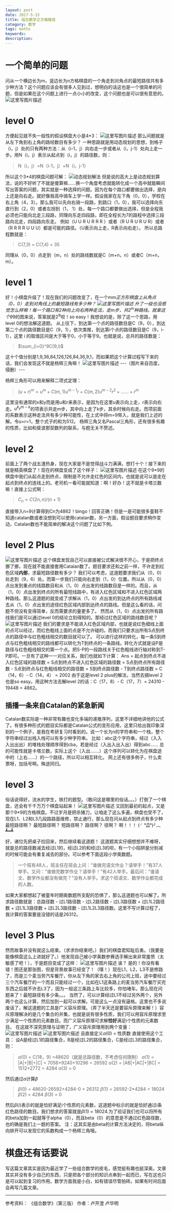 ```yaml
---
layout: post
date: 2017-5-15
title: 组合数学之方格路径
category: 数学
tags: maths
keywords: 
description: 
---
```


# 一个简单的问题
问从一个横边长为m，竖边长为n方格棋盘的一个角走到对角点的最短路径共有多少种方法？这个问题应该会有很多人见到过，想明白的话这也是一个很简单的问题，但是如果在这个问题上进行一点小小的改变，这个问题也是可以很有意思的。
![这里写图片描述](http://img.blog.csdn.net/20170421180852325?watermark/2/text/aHR0cDovL2Jsb2cuY3Nkbi5uZXQvY29va2llWlo=/font/5a6L5L2T/fontsize/400/fill/I0JBQkFCMA==/dissolve/70/gravity/SouthEast)

# level 0
方便起见就不失一般性的假设棋盘大小是4*3：
![这里写图片描述](http://img.blog.csdn.net/20170421181801397?watermark/2/text/aHR0cDovL2Jsb2cuY3Nkbi5uZXQvY29va2llWlo=/font/5a6L5L2T/fontsize/400/fill/I0JBQkFCMA==/dissolve/70/gravity/SouthEast)
那么问题就是从左下角到右上角的路经数目有多少？
一种思路就是用动态规划的思想，到格子（i，j）处的只有两种方法：从（i-1，j）向右走一步或者从（i，j-1）处向上走一步。用N（i，j）表示从起点到（i，j）的路径数，则：
> N（i，j）=N（i-1，j）+N（i，j-1）

所以这个3*4的棋盘问题可解：
![动态规划解法](http://img.blog.csdn.net/20170421212148349?watermark/2/text/aHR0cDovL2Jsb2cuY3Nkbi5uZXQvY29va2llWlo=/font/5a6L5L2T/fontsize/400/fill/I0JBQkFCMA==/dissolve/70/gravity/SouthEast)
但是说的高大上是动态规划算法，说的不好听了不就是傻算嘛......换一个角度考虑就能转化成一个高中就能瞬间写出答案的问题，其实就是一种选择的问题。因为在每个路口都要做出选择，是向上还是向右走。就好像我高中骑车上学一样。假设我家在左下角（0，0），学校在右上角（4，3）。那么我可以先向右骑一段路，到路口（1，0），我可以选择向东直行到（2，0）或者左拐到（1， 1）处，每一个路口都要做出选择，但是全程我必须也只能向北走三段路，同理向东走四段路，即在全程长为7的路程中选择三段路向北走，四段路向东走。
例如（U U R U R R R ）或者（R U R U R U R）或者（R R R R U U U）都是可能的路径。（U表示向上走，R表示向右走）。
所以总路程数就是：
> C(7,3) = C(7,4) = 35

同理从（0，0）点走到（m，n）处的路线数就是C（m+n，n）或者C（m+n，m）。

# level 1

好！小棋盘升级了！现在我们的问题改变了，在一个m*m正方形棋盘上从角点（0，0）走到对角线上的最短路线有多少种？
![这里写图片描述](http://img.blog.csdn.net/20170421230132820?watermark/2/text/aHR0cDovL2Jsb2cuY3Nkbi5uZXQvY29va2llWlo=/font/5a6L5L2T/fontsize/400/fill/I0JBQkFCMA==/dissolve/70/gravity/SouthEast)
升了一级也没感觉怎么样嘛！每一个路口有2种向上向右两种走法，走m步，共$2^m$种路线。就拿这个9*9的图来说，答案就是$2^9$呗！so easy！我想说的是，除了这一个思路，用level 0的想法解这道题。
从上往下，到达第一个点的路径数目是C（9，0），到达第二个点的路径数目是C（9，1），依次类推，到达第i个点的路径数目是C（9，i-1），这里 i 的取值区间是大于等于0，小于等于9。也就是说，总共的路径数是：
> $\sum_{i=0}^9C(9,i)$

这十个值分别是1,9,36,84,126,126,84,36,9,1，而如果把这个计算过程写下来的话，我们会发现这不就是杨辉三角嘛！
![这里写图片描述](http://img.blog.csdn.net/20170422011612519?watermark/2/text/aHR0cDovL2Jsb2cuY3Nkbi5uZXQvY29va2llWlo=/font/5a6L5L2T/fontsize/400/fill/I0JBQkFCMA==/dissolve/70/gravity/SouthEast)
						---（图片来自百度，侵删）---
<!-- more -->
						
杨辉三角形可以用来解释二项式定理：
> $(u+r)^m=u^m+C(m,1)u^{m-1}r+C(m,2)u^{m-2}r^2+……+r^m$

这里没有通常的x和y而是用u和r来表示，是因为在这里u表示向上走，r表示向右走。$u^kr^{m-k}$的项表示共走m步，其中向上走了k步，其余时候向右走。而项前面的系数表示这种走法共有多少种可能性，在上式中将m=9带入，就是我们上述的解。令u=r=1，整个式子的和为512。
杨辉三角又名Pascal三角形，还有很多有趣的性质，比如和斐波那契数列的联系，与题无关不赘述。

# level 2
前面上了两个战五渣热身，现在大家是不是觉得战斗力满满，想打十个！接下来的就是精英棋盘了！现在的棋盘变成了这个样子：
![这里写图片描述](http://img.blog.csdn.net/20170422115105929?watermark/2/text/aHR0cDovL2Jsb2cuY3Nkbi5uZXQvY29va2llWlo=/font/5a6L5L2T/fontsize/400/fill/I0JBQkFCMA==/dissolve/70/gravity/SouthEast)
在这个9*9的棋盘中我们从起点走到终点，限制是不允许走红色的区间内，也就是说可以是走在起点到终点的连线上的。老司机一看可能就知道：啊！好办！这不就是卡塔兰数嘛！直接上公式啊：
> $C_n=C(2n,n)/(n+1)$

直接带入n=9计算得到Cn为4862！bingo！回答正确！但是一是可能很多童鞋不知道catalan数或者没想到可以使用catalan数，另一方面，假设题目要求稍作变动，Catalan数也不能简单的解决这个问题了比如下例。

# level 2 Plus
![这里写图片描述](http://img.blog.csdn.net/20170422134135354?watermark/2/text/aHR0cDovL2Jsb2cuY3Nkbi5uZXQvY29va2llWlo=/font/5a6L5L2T/fontsize/400/fill/I0JBQkFCMA==/dissolve/70/gravity/SouthEast)
这个棋盘发现自己可以直接被公式解决很不开心，于是把终点挪了挪，现在就不能直接套用Catalan数了。题目要求还和之前一样，不许走到红色区域**内部**，求最短路径数有多少？
我们可以考虑，这道题要求我们从（0，0）处走到（9，6）处。而第一步我们只能向右走到（1，0）位置。所以从（0，0）点出发到重点的线路数目和从（1，0）点出发的线路数目是一样的。而且，从（1，0）点出发到终点的所有最短线路中，有进入红色区域和不进入红色区域两种路线。那么这道题的就变成了求解从（1，0）点出发的到达终点的所有路线减去从（1，0）点出发的途径红色区域内部到达终点的路线。但是这么看的话，问题不但没有变得简单，反而需要求的量更多了。
然而从（1，0）点出发的所有路线我们是可以通过level 0的结论立刻得知的。那经过红色区域的路线数目呢？
![这里写图片描述](http://img.blog.csdn.net/20170422140125916?watermark/2/text/aHR0cDovL2Jsb2cuY3Nkbi5uZXQvY29va2llWlo=/font/5a6L5L2T/fontsize/400/fill/I0JBQkFCMA==/dissolve/70/gravity/SouthEast)
我们的要求是不能进入红色区域内部，也就是说红色细线上面的点可以经过，而红色粗线上面的点是不允许碰的。而我们只要求出所有S点到终点的路径中与红色粗线相交的数目就可以了。
可以进行这样的转化，每一条S到终点与红色粗线相交的路线都可以转化为T到终点的一条路线。转化方式就是设P是路径与红色粗线相交的第一个点。把S-P的一段路线关于红色粗线进行轴对称到T-P即可。一旦有了这种一一对应关系，我们也就如下计算：
Ans 	= 起点到终点不进入红色区域的路径数
		= S点到终点不进入红色区域的路径数
		= S点到终点所有路径数 - S点到终点与红色粗线相交的路径数
		= S到终点路径数 - T到终点路径数
		= C（14，6）- C（14，4）
		= 2002
由于这是level 2 plus的解法，当然去搞level 2也是so easy。用这种方法去解level 2的话：C（17，8）- C（17，7）= 24310 - 19448 = 4862。

## 插播一条来自Catalan的紧急新闻
Catalan数实际是一种非常有趣也变化多端的递推序列，这里不详细地讲他的公式了。有很多种形式的题目实际都是Catalan公式的变形应用，这里只给出我印象深刻的一个例子，是我在考研复习时看到的。说一个长为n的字符串和一个栈，整个字符串经过出栈入栈可以有多少种字符串。
比如：abc这个字符串，经过（入入入出出出）的堆栈处理顺序得到cba，若是经过（入出入出入出）得到abc......
总的可能性就是卡塔兰数，实际上这个（入出.......）这个序列可以转化为在棋盘途中的（上右......）的一个路径，所以可以相互转化。
网上还有很多例子，什么卖票呀，加括号啊。殊途同归。

# level 3
俗话说得好，流水的学生，铁打的题型。（敢问这是哪里的俗话。。。）打倒了一个棋盘，还会有千千万万个棋盘站起来！
![这里写图片描述](http://img.blog.csdn.net/20170422145146778?watermark/2/text/aHR0cDovL2Jsb2cuY3Nkbi5uZXQvY29va2llWlo=/font/5a6L5L2T/fontsize/400/fill/I0JBQkFCMA==/dissolve/70/gravity/SouthEast)
又回到最初的起点，又是那个9*9的方格棋盘。不过岁月是把杀猪刀，让咱走了这么多遍，棋盘也受不了，现在L1、L2和L3几段路路面维修，禁止通行，那么现在问从起点到终点有多少种最短路径啊？
最短路径啊？
短路径啊？
路径啊？
径啊？
啊！！！
 (╯°Д°)╯︵ ┻━┻

好，诸位先把桌子捡回来，然后继续看这道题！
这道题其实仔细想想并不难呀，就是总的路径数减去经过L1的，经过L2的和经过L3的呗，有一个小陷阱是分别减的时候可能会有重复减去的部分。可以参考下面这段小学奥数题。
> 一个班有48人，班主任在班会上问：“谁做完语文作业？请举手！”有37人举手。又问：“谁做完数学作业？请举手！”有42人举手。最后问：“谁语文、数学作业都没有做完？”没有人举手。求这个班语文、数学作业都完成的人数。

如果大家都想起了被童年时期奥数题所支配的恐惧了，那么这道题也可以解了。所求路径数就是：总路径数 - 过L1路径数 - 过L2路径数 - 过L3路径数 + 过L1L2路径数 + 过L1L3路径数 + 过L2L3路径数 - 过L1L2L3路径数。这里不写计算过程了，我计算的答案要是没错的话是26312。

# level 3 Plus
然而故事并没有就这么结束。（求求你结束吧。）我们的棋盘君知耻后勇。（我要是能像棋盘这么上进就好了。）他发现自己被小学奥数参赛选手解出来非常羞愤（太敏感了吧！），于是题目变成了这样：
![这里写图片描述](http://img.blog.csdn.net/20170422145146778?watermark/2/text/aHR0cDovL2Jsb2cuY3Nkbi5uZXQvY29va2llWlo=/font/5a6L5L2T/fontsize/400/fill/I0JBQkFCMA==/dissolve/70/gravity/SouthEast)
诶？
是的！你没有看错！图还是那张图，但是背景故事已经变了！（噗！）现在L1，L2，L3不是修路了，而是三个麦当劳汽车餐厅，你从左下角的家去右上角的公司上班，途中要经过三个汽车餐厅的一个而且只能经过一个，比如在L1这条路上的麦当劳汽车餐厅买完东西之后就不许去L3了，因为一般这三条路上车比较多，你怕堵车。那么现在问题来了！最短路径有多少条。。。
当然了，可以计算经过L1不经过另外两个，另外两个也这么计算，然后加到一起可以求解。可是这么一点没有逼格。这里也不多说废话了，解这道题的工具是广义容斥原理。（弄了半天还是要容斥原理来解！）容斥原理解决的是几个集合的并集，也就是说有很多性质，我们可以用容斥原理求至少满足一个性质的元素数目。而广义容斥原理可求解**恰好**满足i个性质的元素数目。
在这就不深究原理与证明了，广义容斥原理用到两个变量：
![这里写图片描述](http://img.blog.csdn.net/20170422153305741?watermark/2/text/aHR0cDovL2Jsb2cuY3Nkbi5uZXQvY29va2llWlo=/font/5a6L5L2T/fontsize/400/fill/I0JBQkFCMA==/dissolve/70/gravity/SouthEast)
![这里写图片描述](http://img.blog.csdn.net/20170422161352935?watermark/2/text/aHR0cDovL2Jsb2cuY3Nkbi5uZXQvY29va2llWlo=/font/5a6L5L2T/fontsize/400/fill/I0JBQkFCMA==/dissolve/70/gravity/SouthEast)
且直接定义$\alpha(0)$ = 性质数
直接使用这个工具：
设A是经过L1的路径集合，B是经过L2的路径集合，C是经过L3的路径集合，则：

>$\alpha(0)$ = C(18，9) =48620（就是总路径数，不考虑任何限制）
$\alpha(1)$ = |A|+|B|+|C| = 7056+9240+10296 = 26592
$\alpha(2)$ = |AB|+|AC|+|BC| = 1512+2772 = 4284
$\alpha(3)$ = 0

然后通过$\alpha$计算$\beta$
> $\beta(0)$ = 48620-26592+4284-0 = 26312
> $\beta(1)$ = 26592-2*4284 = 18024
> $\beta(2)$ = 4284
> $\beta(3)$ = 0

然后$\beta(i)$表示的就是恰好满足i个性质的元素数，这道题中标示的就是恰好通过i条红色路径的数目。我们想求的答案就是$\beta(1)$ = 18024.为了验证我们也可以将所有的beta加到一起就等于alpha（0），而且beta（0）的意思是不通过红色路径数，也的确是我们上一题的答案。
注：这其实是由beta的计算方法决定的，将beta纵向排开可以发现它的系数构成一个杨辉三角哦。

# 棋盘还有话要说
写这篇文章其实是因为最近学了一些组合数学的皮毛，感觉挺有趣也挺深奥。文章其实并没有多少自己的东西，只是把各个部分的知识点串到一起而已，写在这也只是可以起到复习的作用。数学方面我是小白，如有错误尽管拍砖。如果有时间后面会再写几篇文章。


----

参考资料：
《组合数学》（第三版） 作者：卢开澄 卢华明
